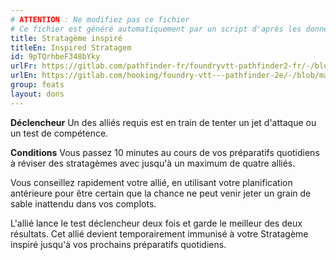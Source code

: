 ```yaml
---
# ATTENTION : Ne modifiez pas ce fichier
# Ce fichier est généré automatiquement par un script d'après les données du module Foundry VTT officiel et de sa traduction
title: Stratagème inspiré
titleEn: Inspired Stratagem
id: 9pTQrhbeF348bYky
urlFr: https://gitlab.com/pathfinder-fr/foundryvtt-pathfinder2-fr/-/blob/master/data/feats/9pTQrhbeF348bYky.htm
urlEn: https://gitlab.com/hooking/foundry-vtt---pathfinder-2e/-/blob/master/packs/data/feats.db/inspired-stratagem.json
group: feats
layout: dons
---
```

**Déclencheur** Un des alliés requis est en train de tenter un jet d'attaque ou un test de compétence.

**Conditions** Vous passez 10 minutes au cours de vos préparatifs quotidiens à réviser des stratagèmes avec jusqu'à un maximum de quatre alliés.

Vous conseillez rapidement votre allié, en utilisant votre planification antérieure pour être certain que la chance ne peut venir jeter un grain de sable inattendu dans vos complots.

L'allié lance le test déclencheur deux fois et garde le meilleur des deux résultats. Cet allié devient temporairement immunisé à votre Stratagème inspiré jusqu'à vos prochains préparatifs quotidiens.


